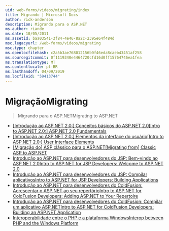 ```yaml
---
uid: web-forms/videos/migrating/index
title: Migrando | Microsoft Docs
author: rick-anderson
description: Migrando para o ASP.NET
ms.author: riande
ms.date: 10/05/2011
ms.assetid: baa03541-3f84-4e46-8a2c-2395e64f484d
msc.legacyurl: /web-forms/videos/migrating
msc.type: chapter
ms.openlocfilehash: c2a5b3ae768012156b0f46eda8caeb43451af258
ms.sourcegitcommit: 0f1119340e4464720cfd16d0ff15764746ea1fea
ms.translationtype: MT
ms.contentlocale: pt-BR
ms.lasthandoff: 04/09/2019
ms.locfileid: "59413744"
---
```

# <a name="migrating"></a><span data-ttu-id="a3d7e-103">Migração</span><span class="sxs-lookup"><span data-stu-id="a3d7e-103">Migrating</span></span>

> <span data-ttu-id="a3d7e-104">Migrando para o ASP.NET</span><span class="sxs-lookup"><span data-stu-id="a3d7e-104">Migrating to ASP.NET</span></span>


- [<span data-ttu-id="a3d7e-105">[Introdução ao ASP.NET 2.0:] Conceitos básicos do ASP.NET 2.0</span><span class="sxs-lookup"><span data-stu-id="a3d7e-105">[Intro to ASP.NET 2.0:] ASP.NET 2.0 Fundamentals</span></span>](intro-to-aspnet-20-aspnet-20-fundamentals.md)
- [<span data-ttu-id="a3d7e-106">[Introdução ao ASP.NET 2.0:] Elementos da interface do usuário</span><span class="sxs-lookup"><span data-stu-id="a3d7e-106">[Intro to ASP.NET 2.0:] User Interface Elements</span></span>](intro-to-aspnet-20-user-interface-elements.md)
- [<span data-ttu-id="a3d7e-107">[Migração do] ASP clássico para o ASP.NET</span><span class="sxs-lookup"><span data-stu-id="a3d7e-107">[Migrating from] Classic ASP to ASP.NET</span></span>](migrating-from-classic-asp-to-aspnet.md)
- [<span data-ttu-id="a3d7e-108">Introdução ao ASP.NET para desenvolvedores do JSP: Bem-vindo ao ASP.NET 2.0</span><span class="sxs-lookup"><span data-stu-id="a3d7e-108">Intro to ASP.NET for JSP Developers: Welcome to ASP.NET 2.0</span></span>](intro-to-aspnet-for-jsp-developers-welcome-to-aspnet-20.md)
- [<span data-ttu-id="a3d7e-109">Introdução ao ASP.NET para desenvolvedores do JSP: Compilar aplicativos</span><span class="sxs-lookup"><span data-stu-id="a3d7e-109">Intro to ASP.NET for JSP Developers: Building Applications</span></span>](intro-to-aspnet-for-jsp-developers-building-applications.md)
- [<span data-ttu-id="a3d7e-110">Introdução ao ASP.NET para desenvolvedores do ColdFusion: Acrescentar o ASP.NET ao seu repertório</span><span class="sxs-lookup"><span data-stu-id="a3d7e-110">Intro to ASP.NET for ColdFusion Developers: Adding ASP.NET to Your Repertoire</span></span>](intro-to-aspnet-for-coldfusion-developers-adding-aspnet-to-your-repertoire.md)
- [<span data-ttu-id="a3d7e-111">Introdução ao ASP.NET para desenvolvedores do ColdFusion: Compilar um aplicativo ASP.NET</span><span class="sxs-lookup"><span data-stu-id="a3d7e-111">Intro to ASP.NET for ColdFusion Developers: Building an ASP.NET Application</span></span>](introduction-to-aspnet-for-coldfusion-developers-building-an-aspnet-application.md)
- [<span data-ttu-id="a3d7e-112">Interoperabilidade entre o PHP e a plataforma Windows</span><span class="sxs-lookup"><span data-stu-id="a3d7e-112">Interop between PHP and the Windows Platform</span></span>](interop-between-php-and-the-windows-platform.md)
